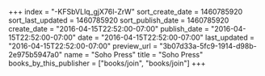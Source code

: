+++
index = "-KFSbVLlq_gjX76l-ZrW"
sort_create_date = 1460785920
sort_last_updated = 1460785920
sort_publish_date = 1460785920
create_date = "2016-04-15T22:52:00-07:00"
publish_date = "2016-04-15T22:52:00-07:00"
date = "2016-04-15T22:52:00-07:00"
last_updated = "2016-04-15T22:52:00-07:00"
preview_url = "3b07d33a-5fc9-1914-d98b-2e975b5947a0"
name = "Soho Press"
title = "Soho Press"
books_by_this_publisher = ["books/join", "books/join"]
+++
